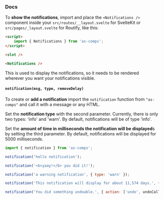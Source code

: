 ### Docs

To **show the notifications**, import and place the `<Notifications />` component
inside your `src/routes/__layout.svelte` for SvelteKit
or `src/pages/_layout.svelte` for Routify, like this:

```html
<script>
	import { Notifications } from 'as-comps';
</script>

<slot />

<Notifications />
```

This is used to display the notifications, so it needs to be rendered wherever you want your notifications
visible.

#### `notification(msg, type, removeDelay)`

To create or **add a notification** import the `notification` function from
`"as-comps"` and call it with a message or any HTML.

Set the **notification type** with the second parameter. Currently, there is only two types:
'info' and 'warn'. By default, notifications will be of type 'info'.

Set the **amount of time in milliseconds the notification will be displayed**s by setting the
third parameter. By default, notifications will be displayed for 5000 milliseconds.

```js
import { notification } from 'as-comps';

notification('hello notification');

notification('<b>yaay!</b> you did it!');

notification('a warning notification', { type: 'warn' });

notification('This notification will display for about 11,574 days.', { removeAfter: 9001 });

notification('You did something undoable.', { action: ['undo', undoCallback] });
```

<!--
#### Customizing with CSS Custom Properties

The default notification item component can be replaced, but is also highly configurable using
CSS Custom Properties. Overwrite the defaults, either by setting CSS Custom Properties in a global
scope like this:

```css
:root {
	--as-notification-border-radius: 0; /* gives notifications square shape */
}
```

Or you can use <a href="https://svelte.dev/docs#style_props" target="_blank">--style-props sugar</a>:

```html
<Notifications --as-notification-border-radius="999px" />
gives notifications pill shape
```

##### Full list of CSS Custom Properties with defaults

<details>
  <summary>
    Toggle full list
  </summary>

<pre class="language-css">
  <code class="language-css">
/* Notifications Wrapper */
--as-notification-bottom: 1em; /* Distance from bottom of screen */

/* Notification */
--as-notification-padding: 1em;
--as-notification-border: 1px solid black;
--as-notification-border-radius: 0.5em;
--as-notification-color: black;
--as-notification-backdrop-filter: none;
--as-notification-shadow:  0 0.3px 1.4px rgba(0, 0, 0, 0.068),
                    0 0.7px 3.5px rgba(0, 0, 0, 0.098),
                    0 1.4px 7.1px rgba(0, 0, 0, 0.122),
                    0 2.9px 14.6px rgba(0, 0, 0, 0.152),
                    0 8px 40px rgba(0, 0, 0, 0.22);

/* Inline Notification Cancel Button */
--as-notification-btn-border-radius: 999999999px;
--as-notification-btn-padding: 0.45em;
--as-notification-btn-border: 1px solid black;
-as-notification-btn-background: white;

/* Type: 'info'*/
--as-notification-info-color: var(--as-notification-color, black);
--as-notification-info-border-color: #2786cb;
--as-notification-info-background: #abd2ef;

/* Type: 'warn'*/
--as-notification-warn-color: var(--as-notification-color, black);
--as-notification-warn-border-color: #c92626;
--as-notification-warn-background: #efa9a9;
  </code>
</pre>
</details>

Check out some [theme ideas at the end of the page](#themes)!

#### Customizing by replacing default components

The default notification item and cancel icon components can be replaced.
Pass in your custom components to the `<Notifications />` component.

```html
<Notifications {notificationComponent} {cancelIcon} />
```

To create custom notification item or cancel icon components, refer to the original components' source
code:

- <a href="https://github.com/SarcevicAntonio/as-notification/blob/main/src/lib/Notification.svelte" target="_blank">
    Sourcecode for notification item component
  </a>
- <a href="https://github.com/SarcevicAntonio/as-notification/blob/main/src/lib/Cancel.svelte" target="_blank">
      Sourcecode for cancel icon component
    </a>

-->
